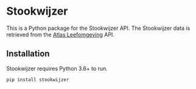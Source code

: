 # Stookwijzer
This is a Python package for the Stookwijzer API. The Stookwijzer data is retrieved from the [Atlas Leefomgeving](https://www.atlasleefomgeving.nl/stookwijzer) API.

## Installation ##
Stookwijzer requires Python 3.6+ to run.

`pip install stookwijzer`
